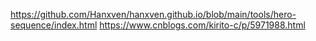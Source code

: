 https://github.com/Hanxven/hanxven.github.io/blob/main/tools/hero-sequence/index.html
https://www.cnblogs.com/kirito-c/p/5971988.html
